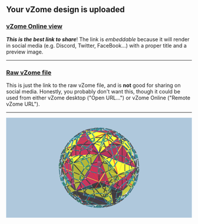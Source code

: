 ## Your vZome design is uploaded

### [vZome Online view][embed]

***This is the best link to share***!  The link is *embeddable* because it will render in social media (e.g. Discord, Twitter, FaceBook...) with a proper title and a preview image.

---

### [Raw vZome file][raw]

This is just the link to the raw vZome file, and is **not** good for
sharing on social media.
Honestly, you probably don't want this, though it could be used from either
vZome desktop ("Open URL...") or vZome Online ("Remote vZome URL").

---

![Image](<Col-pan-duol-DoD-twins-of-twins-hull--cubes.png>)


[embed]: <https://vzome.com/app/embed.py?url=https://raw.githubusercontent.com/ThynStyx/vzome-sharing/main/2021/12/04/13-46-30-Col-pan-duol-DoD-twins-of-twins-hull--cubes/Col-pan-duol-DoD-twins-of-twins-hull--cubes.vZome>
[raw]: <https://raw.githubusercontent.com/ThynStyx/vzome-sharing/main/2021/12/04/13-46-30-Col-pan-duol-DoD-twins-of-twins-hull--cubes/Col-pan-duol-DoD-twins-of-twins-hull--cubes.vZome>
